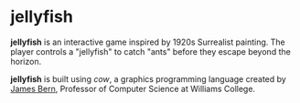 # jellyfish 

**jellyfish** is an interactive game inspired by 1920s Surrealist painting. The player controls a "jellyfish" to catch "ants" before they escape beyond the horizon.

**jellyfish** is built using *cow*, a graphics programming language created by [James Bern](https://james-bern.github.io/), Professor of Computer Science at Williams College.
